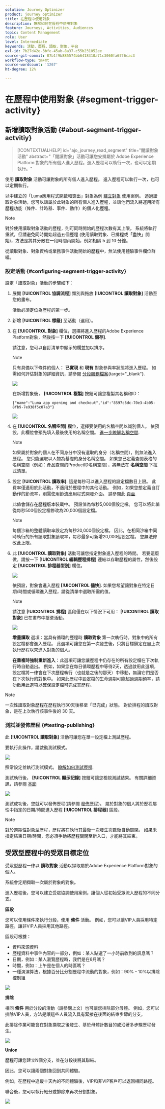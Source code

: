 ```yaml
---
solution: Journey Optimizer
product: journey optimizer
title: 在歷程中使用對象
description: 瞭解如何在歷程中使用對象
feature: Journeys, Activities, Audiences
topic: Content Management
role: User
level: Intermediate
keywords: 活動，歷程，讀取，對象，平台
exl-id: 7b27d42e-3bfe-45ab-8a37-c55b231052ee
source-git-commit: 07b1f9b885574bb6418310a71c3060fa67f6cac3
workflow-type: tm+mt
source-wordcount: '1267'
ht-degree: 12%

---
```


# 在歷程中使用對象 {#segment-trigger-activity}

## 新增讀取對象活動 {#about-segment-trigger-actvitiy}

>[!CONTEXTUALHELP]
>id="ajo_journey_read_segment"
>title="閱讀對象活動"
>abstract="「閱讀對象」活動可讓您安排屬於 Adobe Experience Platform 對象的所有個人進入歷程。進入歷程可以執行一次，也可以定期執行。"

使用 **讀取對象** 活動可讓對象的所有個人進入歷程。 進入歷程可以執行一次，也可以定期執行。

以中建立的「Luma應用程式開啟和簽出」對象為例 [建立對象](../audience/about-audiences.md) 使用案例。 透過讀取對象活動，您可以讓屬於此對象的所有個人進入歷程，並讓他們流入將運用所有歷程功能（條件、計時器、事件、動作）的個人化歷程。

>[!NOTE]
>
>對於使用讀取對象活動的歷程，則可同時開始的歷程次數有其上限。 系統將執行重試，但請避免同時開始超過五個歷程 (使用讀取對象、已排程或「盡快」開始)，方法是將其分散在一段時間內開始，例如相隔 5 到 10 分鐘。
>
>從讀取對象、對象資格或業務事件活動開始的歷程中，無法使用體驗事件欄位群組。 

### 設定活動 {#configuring-segment-trigger-activity}

設定「讀取對象」活動的步驟如下：

1. 展開 **[!UICONTROL 協調流程]** 類別與拖放 **[!UICONTROL 讀取對象]** 活動至您的畫布。

   活動必須定位為歷程的第一步。

1. 新增 **[!UICONTROL 標籤]** 至活動（選用）。

1. 在 **[!UICONTROL 對象]** 欄位，選擇將進入歷程的Adobe Experience Platform對象，然後按一下 **[!UICONTROL 儲存]**.

   請注意，您可以自訂清單中顯示的欄並加以排序。

   >[!NOTE]
   >
   >只有具備以下條件的個人： **已實現** 和 **現有** 對象參與率狀態將進入歷程。 如需如何評估對象的詳細資訊，請參閱 [分段服務檔案](https://experienceleague.adobe.com/docs/experience-platform/segmentation/tutorials/evaluate-a-segment.html#interpret-segment-results){target="_blank"}.

   ![](assets/read-segment-selection.png)

   在新增對象後， **[!UICONTROL 複製]** 按鈕可讓您複製其名稱和ID：

   `{"name":"Luma app opening and checkout","id":"8597c5dc-70e3-4b05-8fb9-7e938f5c07a3"}`

   ![](assets/read-segment-copy.png)

1. 在 **[!UICONTROL 名稱空間]** 欄位，選擇要使用的名稱空間以識別個人。 依預設，此欄位會預先填入最後使用的名稱空間。 [進一步瞭解名稱空間](../event/about-creating.md#select-the-namespace).

   >[!NOTE]
   >
   >如果屬於對象的個人在不同身分中沒有選取的身分（名稱空間），則無法進入歷程。 您只能選取以人物為基礎的身分名稱空間。 如果您已定義查閱表格的名稱空間（例如：產品查閱的ProductID名稱空間），將無法在 **名稱空間** 下拉式清單。

1. 設定 **[!UICONTROL 讀取率]**. 這是每秒可以進入歷程的設定檔數目上限。 此費率僅適用於此活動，不適用於歷程中的其他活動。 例如，如果您想定義自訂動作的節流率，則需使用節流應用程式開發介面。 請參閱此 [頁面](../configuration/throttling.md).

   此值會儲存在歷程版本裝載中。 預設值為每秒5,000個設定檔。 您可以將此值從每秒500個設定檔修改為20,000個設定檔。

   >[!NOTE]
   >
   >每個沙箱的整體讀取率設定為每秒20,000個設定檔。 因此，在相同沙箱中同時執行的所有讀取對象讀取率，每秒最多可新增20,000個設定檔。 您無法修改此上限。

1. 此 **[!UICONTROL 讀取對象]** 活動可讓您指定對象進入歷程的時間。 若要這麼做，請按一下 **[!UICONTROL 編輯歷程排程]** 連結以存取歷程的屬性，然後設定 **[!UICONTROL 排程器型別]** 欄位。

   ![](assets/read-segment-schedule.png)

   依預設，對象會進入歷程 **[!UICONTROL 儘快]**. 如果您希望讓對象在特定日期/時間或循環進入歷程，請從清單中選取所需的值。

   >[!NOTE]
   >
   >請注意 **[!UICONTROL 排程]** 區段僅在以下情況下可用： **[!UICONTROL 讀取對象]** 已在畫布中捨棄活動。

   ![](assets/read-segment-schedule-list.png)

   **增量讀取** 選項：當具有循環的歷程時 **讀取對象** 第一次執行時，對象中的所有設定檔都會進入歷程。 此選項可讓您在第一次發生後，只將目標鎖定在自上次執行歷程以來進入對象的個人。

   **在重複時強制重新進入**：此選項可讓您讓歷程中仍存在的所有設定檔在下次執行時自動退出。 例如，如果您在每日循環歷程中等待2天，透過啟用此選項，設定檔將一律會在下次歷程執行（也就是之後的那天）中移動，無論它們是否在下次執行的對象中。 如果此歷程中設定檔的生命週期可能超過週期頻率，請勿啟用此選項以確保設定檔可完成其歷程。

<!--

### Segment filters {#segment-filters}

[!CONTEXTUALHELP]
>id="jo_segment_filters"
>title="About segment filters"
>abstract="You can choose to target only the individuals who entered or exited a specific segment during a specific time window. For example, you can decide to only retrieve all the customers who entered the VIP segment since last week."

You can choose to target only the individuals who entered or exited a specific segment during a specific time window. For example, you can decide to only retrieve all the customers who entered the VIP segment since last week. Only the new VIP customers will be targeted. All the customers who were already part of the VIP segment before will be excluded.

To activate this mode, click the **Segment Filters** toggle. Two fields are displayed:

**Segment membership**: choose whether you want to listen to segment entrances or exits. 

**Lookback window**: define when you want to start to listen to entrances or exits. This lookback window is expressed in hours, starting from the moment the journey is triggered.  If you set this duration to 0, the journey will target all members of the segment. For recurring journeys, it will take into account all entrances/exits since the last time the journey was triggered.

-->

>[!NOTE]
>
>一次性讀取對象歷程在歷程執行30天後移至「已完成」狀態。 對於排程的讀取對象，是在上次執行該事件後的 30 天。 

### 測試並發佈歷程 {#testing-publishing}

此 **[!UICONTROL 讀取對象]** 活動可讓您在單一設定檔上測試歷程。

要執行此操作，請啟動測試模式。

![](assets/read-segment-test-mode.png)

照常設定並執行測試模式。 [瞭解如何測試歷程](testing-the-journey.md).

測試執行後， **[!UICONTROL 顯示記錄]** 按鈕可讓您檢視測試結果。 有關詳細資訊，請參閱 [本節](testing-the-journey.md#viewing_logs)

![](assets/read-segment-log.png)

測試成功後，您就可以發佈歷程(請參閱 [發佈歷程](publishing-the-journey.md))。 屬於對象的個人將於歷程屬性中指定的日期/時間進入歷程 **[!UICONTROL 排程器]** 區段。

>[!NOTE]
>
>對於週期性對象型歷程，歷程將在執行其最後一次發生次數後自動關閉。 如果未指定結束日期/時間，您必須手動將歷程關閉至新入口，才能將其結束。

## 受眾型歷程中的受眾目標定位

受眾型歷程一律以 **讀取對象** 活動以擷取屬於Adobe Experience Platform對象的個人。

系統會定期擷取一次屬於對象的對象。

進入歷程後，您可以建立受眾協調使用案例，讓個人從初始受眾流入歷程的不同分支。

**區段**

您可以使用條件來執行分段，使用 **條件** 活動。 例如，您可以讓VIP人員採用特定路徑，讓非VIP人員採用其他路徑。

區段可根據：

* 資料來源資料
* 歷程資料中事件內容的一部分，例如：某人點選了一小時前收到的訊息嗎？
* 日期，例如：某人瀏覽歷程時，我們是在6月嗎？
* 時間，例如：上午是在個人的時區嗎？
* 一種演演算法，根據百分比分割歷程中流動的對象，例如：90% - 10%以排除控制組

![](assets/read-segment-audience1.png)

**排除**

相同 **條件** 用於分段的活動（請參閱上文）也可讓您排除部分母體。 例如，您可以排除VIP人員，方法是讓這些人員流入具有緊接在後面的結束步驟的分支。

此排除作業可能會在對象擷取之後發生、基於母體計數目的或沿著多步驟歷程發生。

![](assets/read-segment-audience2.png)

**Union**

歷程可讓您建立N個分支，並在分段後將其聯結。

因此，您可以讓兩個對象回到共同體驗。

例如，在歷程中追蹤十天內的不同體驗後，VIP和非VIP客戶可以返回相同路徑。

聯合後，您可以執行細分或排除來再次分割對象。

![](assets/read-segment-audience3.png)
